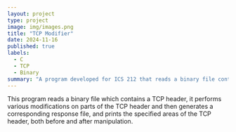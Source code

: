 ```yaml
---
layout: project
type: project
image: img/images.png
title: "TCP Modifier"
date: 2024-11-16
published: true
labels:
  - C
  - TCP
  - Binary
summary: "A program developed for ICS 212 that reads a binary file containing a TCP header, and performs modifications"
---
```

This program reads a binary file which contains a TCP header, it performs various modifications on parts of the TCP header and then generates a corresponding response file, and prints the specified areas of the TCP header, both before and after manipulation. 
